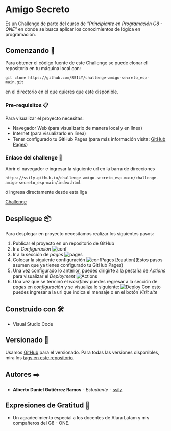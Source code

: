 # Amigo Secreto

Es un Challenge de parte del curso de _"Principiante en Programación G8 - ONE"_ en donde se busca aplicar los conocimientos de lógica en programación.

## Comenzando 🚀

Para obtener el código fuente de este Challenge se puede clonar el repositorio en tu máquina local con:

```
git clone https://github.com/SSILY/challenge-amigo-secreto_esp-main.git
```
en el directorio en el que quieres que esté disponible.

### Pre-requisitos 📋

Para visualizar el proyecto necesitas:

* Navegador Web (para visualizarlo de manera local y en línea)
* Internet (para visualizarlo en línea)
* Tener configurado tu GitHub Pages (para más información visita: [GitHub Pages](https://pages.github.com/))

### Enlace del challenge 🔧

Abrir el navegador e ingresar la siguiente url en la barra de direcciones

```
https://ssily.github.io/challenge-amigo-secreto_esp-main/challenge-amigo-secreto_esp-main/index.html
```

ó ingresa directamente desde esta liga

[Challenge](https://ssily.github.io/challenge-amigo-secreto_esp-main/challenge-amigo-secreto_esp-main/index.html)

## Despliegue 📦

Para desplegar en proyecto necesitamos realizar los siguientes pasos:

1. Publicar el proyecto en un repositorio de GitHub
2. Ir a _Configuración_
   ![conf](https://github.com/user-attachments/assets/a2253a38-680e-4ad4-a9f2-4d3df9a703a8)
3. Ir a la sección de _pages_
   ![pages](https://github.com/user-attachments/assets/5e9cbfd9-208e-4678-b65f-b7f8eda40b65)
4. Colocar la siguiente configuración
   ![confPages](https://github.com/user-attachments/assets/eee0adab-8c4a-4cf8-adca-f69a65d5d31f)
   [!caution](Estos pasos asumen que ya tienes configurado tu GitHub Pages)
5. Una vez configurado lo anterior, puedes dirigirte a la pestaña de _Actions_ para visualizar el _Deployment_
   ![Actions](https://github.com/user-attachments/assets/a2def9fc-aaa5-46c3-85dc-0dafb2024063)
6. Una vez que se terminó el _workflow_ puedes regresar a la sección de _pages_ en _configuración_ y se visualiza lo siguiente:
   ![Deploy](https://github.com/user-attachments/assets/58390768-5484-4c19-af38-b5fb62383422)
   Con esto puedes ingresar a la url que indica el mensaje o en el botón _Visit site_

## Construido con 🛠️

* Visual Studio Code

## Versionado 📌

Usamos [GitHub](https://github.com/) para el versionado. Para todas las versiones disponibles, mira los [tags en este repositorio](https://github.com/SSILY/challenge-amigo-secreto_esp-main/tags).

## Autores ✒️

* **Alberto Daniel Gutiérrez Ramos** - *Estudiante* - [ssily](https://github.com/SSILY)

## Expresiones de Gratitud 🎁

* Un agradecimiento especial a los docentes de Alura Latam y mis compañeros del G8 - ONE.
